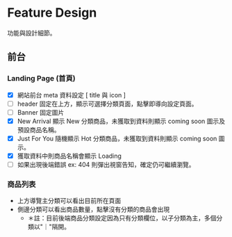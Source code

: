 # Feature Design

功能與設計細節。

## 前台

### Landing Page (首頁)

- [x] 網站前台 meta 資料設定 [ title 與 icon ]
- [ ] header 固定在上方，顯示可選擇分類頁面，點擊即導向設定頁面。
- [ ] Banner 固定圖片
- [x] New Arrival 顯示 New 分類商品，未獲取到資料則顯示 coming soon 圖示及預設商品名稱。
- [x] Just For You 隨機顯示 Hot 分類商品，未獲取到資料則顯示 coming soon 圖示。
- [x] 獲取資料中則商品名稱會顯示 Loading
- [ ] 如果出現後端錯誤 ex: 404 則彈出視窗告知，確定仍可繼續瀏覽。

### 商品列表

- 上方導覽主分類可以看出目前所在頁面
- 側邊分類可以看出商品數量，點擊沒有分類的商品會出現
  - ＊註：目前後端商品分類設定因為只有分類欄位，以子分類為主，多個分類以"｜"隔開。
